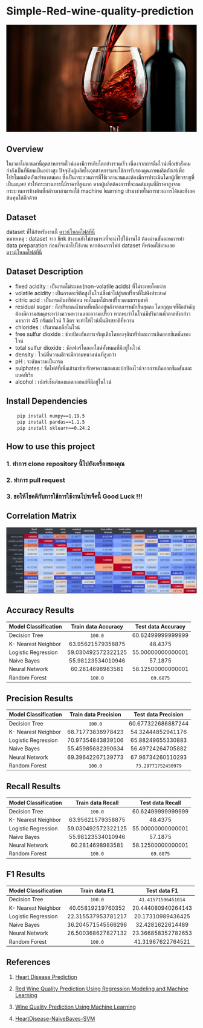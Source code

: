 # Simple-Red-wine-quality-prediction

![alt text](https://github.com/Domozzz/Simple-Red-wine-quality-prediction/blob/main/Images/red-wine.jpg)

## Overview

ในเวลาไม่นานมานี้อุตสาหกรรมไวน์แดงมีการเติบโตอย่างรวดเร็ว เนื่องจากการดื่มไวน์เพื่อเข้าสังคมกำลังเป็นที่นิยมเป็นอย่างสูง ปัจจุบันผู้ผลิตในอุตสาหกรรมจะใช้การรับรองคุณภาพผลิตภัณฑ์เพื่อโปรโมตผลิตภัณฑ์ของตนเอง ซึ่งเป็นกระบวนการที่ใช้เวลานานและต้องมีการประเมินโดยผู้เชี่ยวชาญที่เป็นมนุษย์ ทำให้กระบวนการนี้มีราคาที่สูงมาก หากผู้ผลิตต้องการที่จะลดต้นทุนที่มีราคาสูงจากกระบวนการข้างต้นที่กล่าวมาสามารถใช้ machine learning เข้ามาช่วยในการบวนการได้และยังลดต้นทุนได้อีกด้วย

## Dataset

dataset ที่ใช้สำหรับงานนี้ [ดาวน์โหลดไฟล์ที่นี่](https://archive.ics.uci.edu/ml/machine-learning-databases/wine-quality/winequality-red.csv) </br>
หมายเหตุ : dataset จาก link ข้างบนยังไม่สามารถที่จะนำไปใช้งานได้ ต้องผ่านขั้นตอนการทำ data preparation ก่อนที่จะนำไปใช้งาน หากต้องการไฟล์ dataset ที่พร้อมใช้งานเลย [ดาวน์โหลดไฟล์ที่นี่](https://github.com/Domozzz/Simple-Red-wine-quality-prediction/blob/main/RedWine-Dataset/Redwine.csv)

## Dataset Description

- fixed acidity : เป็นกรดไม่ระเหย(non-volatile acids) ที่ไม่ระเหยโดยง่าย
- volatile acidity : เป็นกรดอะซิติกสูงในไวน์ซึ่งนำไปสู่รสเปรี้ยวที่ไม่พึงประสงค์
- citric acid : เป็นกรดอินทรีย์อ่อน พบในผลไม้รสเปรี้ยวตามธรรมชาติ
- residual sugar : คือปริมาณน้ำตาลที่เหลืออยู่หลังจากการหมักสิ้นสุดลง โดยกุญแจที่คือสำคัญต้องมีความสมดุลระหว่างความหวานและความเปรี้ยว หากพบว่าในไวน์มีปริมาณน้ำตาลดังกล่าวมากกว่า 45 กรัมต่อไวน์ 1 ลิตร จะทำให้ไวน์นั้นมีรสชาติที่หวาน
- chlorides : ปริมาณเกลือในไวน์
- free sulfur dioxide : ช่วยป้องกันการเจริญเติบโตของจุลินทรีย์และการเกิดออกซิเดชันของไวน์
- total sulfur dioxide : ซัลเฟอร์ไดออกไซด์ทั้งหมดที่มีอยู่ในไวน์
- density : ไวน์ที่หวานมักจะมีความหนาแน่นที่สูงกว่า
- pH : ระดับความเป็นกรด
- sulphates : ซัลไฟต์ที่เพิ่มเข้ามาช่วยรักษาความสดและปกป้องไวน์จากการเกิดออกซิเดชันและแบคทีเรีย
- alcohol : เปอร์เซ็นต์ของแอลกอฮอล์ที่มีอยู่ในไวน์

## Install Dependencies

```
    pip install numpy==1.19.5
    pip install pandas==1.1.5
    pip install sklearn==0.24.2
```

## How to use this project

### 1. ทำการ clone repository นี้ไปยังเครื่องของคุณ

### 2. ทำการ pull request

### 3. ขอให้โชคดีกับการใข้การใช้งานโปรเจ็คนี้ Good Luck !!!

## Correlation Matrix

![alt text](https://github.com/Domozzz/Simple-Red-wine-quality-prediction/blob/main/Images/Correlation%20Matrix.jpg)

## Accuracy Results

| Model Classification | Train data Accuracy | Test data Accuracy |
| -------------------- | :-----------------: | :----------------: |
| Decision Tree        |       `100.0`       | 60.62499999999999  |
| K- Nearest Neighbor  |  63.95621579358875  |      48.4375       |
| Logistic Regression  | 59.030492572322125  | 55.00000000000001  |
| Naive Bayes          |  55.98123534010946  |      57.1875       |
| Neural Network       |  60.2814698983581   | 58.12500000000001  |
| Random Forest        |       `100.0`       |     `69.6875`      |

## Precision Results

| Model Classification | Train data Precision | Test data Precision |
| -------------------- | :------------------: | :-----------------: |
| Decision Tree        |       `100.0`        | 60.677322686887244  |
| K- Nearest Neighbor  |  68.71773838978423   |  54.32444852941176  |
| Logistic Regression  |  70.97354843839106   |  65.88249655330883  |
| Naive Bayes          |  55.45985682390634   |  56.49724264705882  |
| Neural Network       |  69.39642267139773   |  67.96734260110293  |
| Random Forest        |       `100.0`        | `73.29771752450979` |

## Recall Results

| Model Classification | Train data Recall  | Test data Recall  |
| -------------------- | :----------------: | :---------------: |
| Decision Tree        |      `100.0`       | 60.62499999999999 |
| K- Nearest Neighbor  | 63.95621579358875  |      48.4375      |
| Logistic Regression  | 59.030492572322125 | 55.00000000000001 |
| Naive Bayes          | 55.98123534010946  |      57.1875      |
| Neural Network       |  60.2814698983581  | 58.12500000000001 |
| Random Forest        |      `100.0`       |     `69.6875`     |

## F1 Results

| Model Classification |   Train data F1    |    Test data F1     |
| -------------------- | :----------------: | :-----------------: |
| Decision Tree        |      `100.0`       | `41.41571596451014` |
| K- Nearest Neighbor  | 40.05819219760352  | 20.444080940264143  |
| Logistic Regression  | 22.315537953781217 |  20.17310989436425  |
| Naive Bayes          | 36.204571545566296 |  32.4281622614489   |
| Neural Network       | 26.500368627827132 | 23.366858352782653  |
| Random Forest        |      `100.0`       |  41.31967622764521  |

## References

1. [Heart Disease Prediction](https://colab.research.google.com/drive/1FYGPRSEGvd0urNlZmRJHx-gq6ANn3IpX?usp=sharing#scrollTo=OHmcP7DJsSEP)

2. [Red Wine Quality Prediction Using Regression Modeling and Machine Learning](https://towardsdatascience.com/red-wine-quality-prediction-using-regression-modeling-and-machine-learning-7a3e2c3e1f46)

3. [Wine Quality Prediction Using Machine Learning](https://www.analyticsvidhya.com/blog/2021/04/wine-quality-prediction-using-machine-learning/)

4. [HeartDisease-NaiveBayes-SVM](https://github.com/arnavgarg123/HeartDisease-NaiveBayes-SVM)
